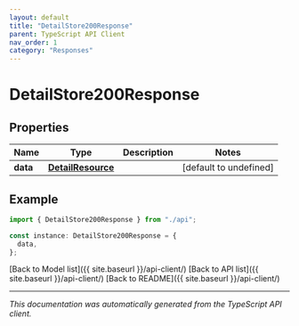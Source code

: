 ```yaml
---
layout: default
title: "DetailStore200Response"
parent: TypeScript API Client
nav_order: 1
category: "Responses"
---
```


# DetailStore200Response

## Properties

| Name     | Type                                    | Description | Notes                  |
| -------- | --------------------------------------- | ----------- | ---------------------- |
| **data** | [**DetailResource**](DetailResource.md) |             | [default to undefined] |

## Example

```typescript
import { DetailStore200Response } from "./api";

const instance: DetailStore200Response = {
  data,
};
```

[Back to Model list]({{ site.baseurl }}/api-client/) [Back to API list]({{ site.baseurl }}/api-client/) [Back to README]({{ site.baseurl }}/api-client/)

---

_This documentation was automatically generated from the TypeScript API client._
